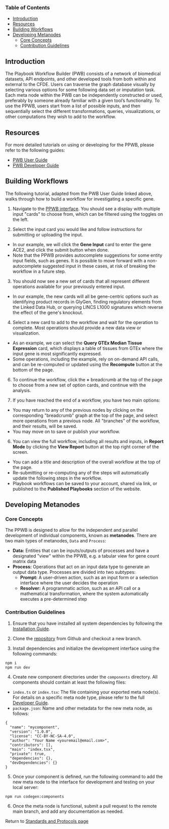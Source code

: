 ### Table of Contents
* [Introduction](#introduction)
* [Resources](#resources)
* [Building Workflows](#building-workflows)
* [Developing Metanodes](#developing-metanodes)
  * [Core Concepts](#core-concepts)
  * [Contribution Guidelines](#contribution-guidelines)

## Introduction

The Playbook Workflow Builder (PWB) consists of a network of biomedical datasets, API endpoints, and other developed tools from both within and external to the CFDE. Users can traverse the graph database visually by selecting various options for some following data set or imputation task. Each meta node within the PWB can be independently constructed or used, preferably by someone already familiar with a given tool’s functionality. To use the PPWB, users start from a list of possible inputs, and then sequentially select the different transformations, queries, visualizations, or other computations they wish to add to the workflow. 

## Resources

For more detailed tutorials on using or developing for the PPWB, please refer to the following guides:
- [PWB User Guide](https://github.com/nih-cfde/playbook-partnership/blob/main/docs/user/index.md)
- [PWB Developer Guide](https://github.com/nih-cfde/playbook-partnership/blob/main/docs/index.md)

## Building Workflows

The following tutorial, adapted from the PWB User Guide linked above, walks through how to build a workflow for investigating a specific gene. 

1. Navigate to the [PPWB interface](https://playbook-workflow-builder.cloud). You should see a display with multiple input "cards" to choose from, which can be filtered using the toggles on the left. 

2. Select the input card you would like and follow instructions for submitting or uploading the input. 
  - In our example, we will click the **Gene Input** card to enter the gene ACE2, and click the submit button when done. 
  - Note that the PPWB provides autocomplete suggestions for some entity input fields, such as genes. It is possible to move forward with a non-autocomplete suggested input in these cases, at risk of breaking the workflow in a future step. 

3. You should now see a new set of cards that all represent different operations available for your previously entered input. 
  - In our example, the new cards will all be gene-centric options such as identifying product records in GlyGen, finding regulatory elements from the Linked Data Hub, or querying LINCS L1000 signatures which reverse the effect of the gene's knockout. 

4. Select a new card to add to the workflow and wait for the operation to complete. Most operations should provide a new data view or visualization. 
  - As an example, we can select the **Query GTEx Median Tissue Expression** card, which displays a table of tissues from GTEx where the input gene is most significantly expressed. 
  - Some operations, including the example, rely on on-demand API calls, and can be re-computed or updated using the **Recompute** button at the bottom of the page. 

6. To continue the workflow, click the **+** breadcrumb at the top of the page to choose from a new set of option cards, and continue with the analysis. 

5. If you have reached the end of a workflow, you have two main options:
  - You may return to any of the previous nodes by clicking on the corresponding "breadcrumb" graph at the top of the page, and select more operations from a previous node. All "branches" of the workflow, and their results, will be saved. 
  - You may move on to save or publish your workflow.

6. You can view the full workflow, including all results and inputs, in **Report Mode** by clicking the **View Report** button at the top right corner of the screen. 
  - You can add a title and description of the overall workflow at the top of the page. 
  - Re-submitting or re-computing any of the steps will automatically update the following steps in the workflow. 
  - Playbook workflows can be saved to your account, shared via link, or published to the **Published Playbooks** section of the website. 

## Developing Metanodes

### Core Concepts

The PPWB is designed to allow for the independent and parallel development of individual components, known as **metanodes**. There are two main types of metanodes, `Data` and `Process`: 
- **Data:** Entities that can be inputs/outputs of processes and have a designated "view" within the PPWB, e.g. a tabular view for gene count matrix data
- **Process:** Operations that act on an input data type to generate an output data type. Processes are divided into two subtypes:
    - **Prompt:** A user-driven action, such as an input form or a selection interface where the user decides the operation
    - **Resolver:** A programmatic action, such as an API call or a mathematical transformation, where the system automatically executes a pre-determined step

### Contribution Guidelines

1. Ensure that you have installed all system dependencies by following the [Installation Guide](https://github.com/nih-cfde/playbook-partnership/blob/main/docs/installation.md). 

2. Clone the [repository](https://github.com/nih-cfde/playbook-partnership/) from Github and checkout a new branch. 

3. Install dependencies and initialize the development interface using the following commands: 
  ```
  npm i
  npm run dev
  ```

4. Create new component directories under the `components` directory. All components should contain at least the following files:
  - `index.ts` or `index.tsx`: The file containing your exported meta node(s). For details on a specific meta node type, please refer to the full [Developer Guide](https://github.com/nih-cfde/playbook-partnership/blob/main/docs/contributions.md).
  - `package.json`: Name and other metadata for the new meta node, as follows: 

  ```
  {
    "name": "mycomponent",
    "version": "1.0.0",
    "license": "CC-BY-NC-SA-4.0",
    "author": "Your Name <youremail@email.com>",
    "contributors": [],
    "main": "index.tsx",
    "private": true,
    "dependencies": {},
    "devDependencies": {}
  }
  ```

5. Once your component is defined, run the following command to add the new meta node to the interface for development and testing on your local server: 
  ```
  npm run codegen:components
  ```

6. Once the meta node is functional, submit a pull request to the remote main branch, and add any documentation as needed. 

Return to [Standards and Protocols page](/info/standards)